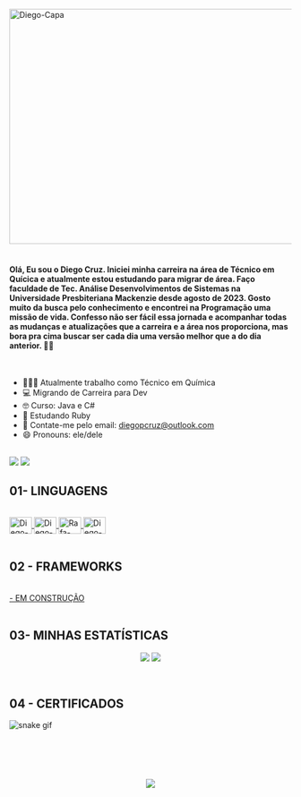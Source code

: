 <div style="display: inline_block"><br>
 <a href="https://github.com/diegopcruz">
 <img align="center" alt="Diego-Capa" width="1080px" height="420px" src="https://plataforma.refatorando.com.br/wp-content/uploads/2024/01/Git_Contracapa.webp">
 </a>
</div>

<br>

<h4>
 Olá, Eu sou o Diego Cruz. Iniciei minha carreira na área de Técnico em Quícica e atualmente estou estudando para migrar de área. Faço faculdade de Tec. Análise Desenvolvimentos de Sistemas na Universidade Presbiteriana Mackenzie desde agosto de 2023. 
 Gosto muito da busca pelo conhecimento e encontrei na Programação uma missão de vida. Confesso não ser fácil essa jornada e acompanhar todas as mudanças e atualizações que a carreira e a área nos proporciona, mas bora pra cima buscar ser cada dia uma versão melhor que a do dia anterior. 👊🏾
</h4>

<br>

- 🧑🏼‍💻 Atualmente trabalho como Técnico em Química
- 💻 Migrando de Carreira para Dev
- 🤓 Curso: Java e C#
- 🌱 Estudando Ruby 
- 📖 Contate-me pelo email: diegopcruz@outlook.com 
- 😄 Pronouns: ele/dele

<br>

<div>     
 	<a href="https://x.com/Diegopcruzdev" target="_blank"><img src="https://img.shields.io/badge/-Twitter-02569B?logo=x&logoColor=black&style=for-the-badge" target="_blank"></a>  
  <a href="https://www.linkedin.com/in/diegopcruz-dev/" target="_blank"><img src="https://img.shields.io/badge/-LinkedIn-%230077B5?style=for-the-badge&logo=linkedin&logoColor=white" target="_blank"></a> 
  
</div>

## 01- LINGUAGENS
<div style="display: inline_block"><br>
 <a href="https://github.com/diegopcruz">
 <img align="center" alt="Diego-Python" height="30" width="40" src="https://github.com/diegopcruz/perfilgithub/blob/main/FOTOS/PYTHON.png"/>
  <img align="center" alt="Diego-C_SHARP" height="30" width="40" src="https://github.com/diegopcruz/perfilgithub/blob/main/FOTOS/C_SHARP.png"/>
  <img align="center" alt="Rafa-Csharp" height="30" width="40" src="https://github.com/diegopcruz/perfilgithub/blob/main/FOTOS/RUBY.jpg"/>
  <img align="center" alt="Diego-Java" height="30" width="40" src="https://github.com/diegopcruz/perfilgithub/blob/main/FOTOS/JAVA.png"/>
 </a> 
</div>
  
<br>

## 02 - FRAMEWORKS
<div style="display: inline_block"><br>
 <a href="https://github.com/diegopcruz">
  - EM CONSTRUÇÃO
 </a> 
</div>

<br>

## 03- MINHAS ESTATÍSTICAS
<p align = "center">
 <img  src = "https://github-readme-stats.vercel.app/api?username=diegopcruz&theme=dark&line_height=27"/>
 <img src = "https://github-readme-stats.vercel.app/api/top-langs/?username=diegopcruz&langs_count=8&theme=dark"/>  
</p>

<br>

## 04 - CERTIFICADOS
<div style="display: inline_block">
 
</div>

![snake gif](https://github.com/diegopcruz/diegopcruz/blob/output/github-contribution-grid-snake.gif)

<br>
<br>

<h1 align="center">
<img src="https://readme-typing-svg.herokuapp.com/?font=Righteous&size=35&center=true&vCenter=true&width=500&height=70&duration=4000&lines=obrigado+pela+atenção!;" />
</h1>
